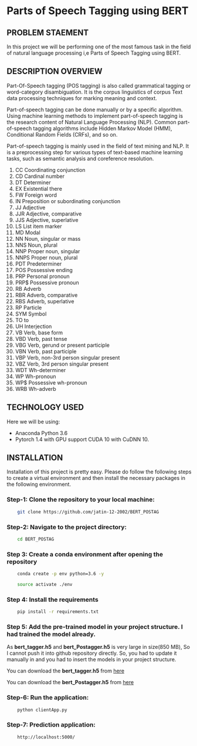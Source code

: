 # Parts of Speech Tagging using BERT

## PROBLEM STAEMENT

In this project we will be performing one of the most famous task in the field of natural language processing i,e Parts of Speech Tagging using BERT.

## DESCRIPTION OVERVIEW

Part-Of-Speech tagging (POS tagging) is also called grammatical tagging or word-category disambiguation. It is the corpus linguistics of corpus Text data processing techniques for marking meaning and context.

Part-of-speech tagging can be done manually or by a specific algorithm. Using machine learning methods to implement part-of-speech tagging is the research content of Natural Language Processing (NLP). Common part-of-speech tagging algorithms include Hidden Markov Model (HMM), Conditional Random Fields (CRFs), and so on.

Part-of-speech tagging is mainly used in the field of text mining and NLP. It is a preprocessing step for various types of text-based machine learning tasks, such as semantic analysis and coreference resolution.


1. CC Coordinating conjunction
2. CD  Cardinal number
3. DT  Determiner
4. EX Existential there
5. FW Foreign word
6. IN Preposition or subordinating conjunction
7. JJ  Adjective
8. JJR  Adjective, comparative
9. JJS  Adjective, superlative
10. LS  List item marker
11. MD  Modal
12. NN  Noun, singular or mass
13. NNS  Noun, plural
14. NNP  Proper noun, singular
15. NNPS  Proper noun, plural
16. PDT  Predeterminer
17. POS  Possessive ending
18. PRP  Personal pronoun
19. PRP$  Possessive pronoun
20. RB  Adverb
21. RBR  Adverb, comparative
22. RBS  Adverb, superlative
23. RP  Particle
24. SYM  Symbol
25. TO  to
26. UH  Interjection
27. VB Verb, base form
28. VBD  Verb, past tense
29. VBG  Verb, gerund or present participle
30. VBN  Verb, past participle
31. VBP  Verb, non-3rd person singular present
32. VBZ  Verb, 3rd person singular present
33. WDT  Wh-determiner
34. WP  Wh-pronoun
35. WP$  Possessive wh-pronoun
36. WRB  Wh-adverb

## TECHNOLOGY USED
Here we will be using:
- Anaconda Python 3.6 
- Pytorch 1.4 with GPU support CUDA 10 with CuDNN 10.

## INSTALLATION
Installation of this project is pretty easy. Please do follow the following steps to create a virtual environment and then install the necessary packages in the following environment.

### Step-1: Clone the repository to your local machine:
```bash
    git clone https://github.com/jatin-12-2002/BERT_POSTAG
```

### Step-2: Navigate to the project directory:
```bash
    cd BERT_POSTAG
```

### Step 3: Create a conda environment after opening the repository

```bash
    conda create -p env python=3.6 -y
```

```bash
    source activate ./env
```

### Step 4: Install the requirements
```bash
    pip install -r requirements.txt
```

### Step 5: Add the pre-trained model in your project structure. I had trained the model already.
As **bert_tagger.h5** and **bert_Postagger.h5** is very large in size(850 MB), So I cannot push it into github repository directly. So, you had to update it manually in and you had to insert the models in your project structure.

You can download the **bert_tagger.h5** from [here](https://www.dropbox.com/scl/fi/0tod0lgfq3xh94hkmboju/bert_tagger.h5?rlkey=df9ww7zdzqrx4jovwvreuk188&st=4d61mj4o&dl=0)

You can download the **bert_Postagger.h5** from [here](https://www.dropbox.com/scl/fi/29k115bc2f17ykko6sc1y/bert_Postagger.h5?rlkey=zdxqp57y6t3axtoiiwcw0g578&st=r7j5ssms&dl=0)


### Step-6: Run the application:
```bash
    python clientApp.py
```

### Step-7: Prediction application:
```bash
    http://localhost:5000/
```